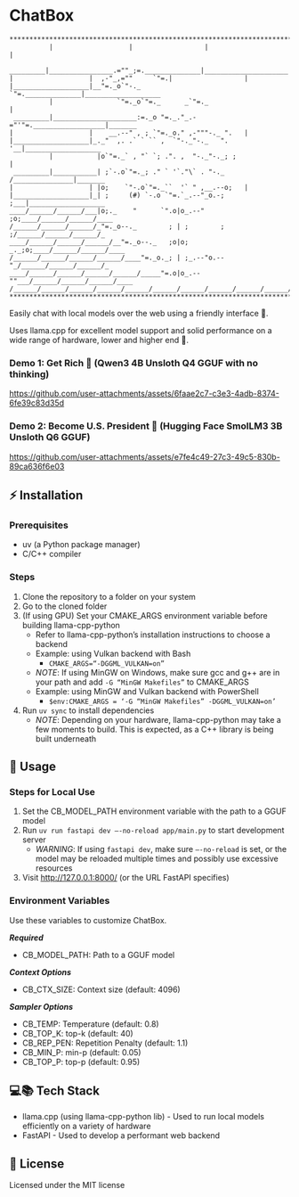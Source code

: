 # ChatBox
```
*******************************************************************************
          |                   |                  |                     |
 _________|________________.=""_;=.______________|_____________________|_______
|                   |  ,-"_,=""     `"=.|                  |
|___________________|__"=._o`"-._        `"=.______________|___________________
          |                `"=._o`"=._      _`"=._                     |
 _________|_____________________:=._o "=._."_.-="'"=.__________________|_______
|                   |    __.--" , ; `"=._o." ,-"""-._ ".   |
|___________________|_._"  ,. .` ` `` ,  `"-._"-._   ". '__|___________________
          |           |o`"=._` , "` `; .". ,  "-._"-._; ;              |
 _________|___________| ;`-.o`"=._; ." ` '`."\` . "-._ /_______________|_______
|                   | |o;    `"-.o`"=._``  '` " ,__.--o;   |
|___________________|_| ;     (#) `-.o `"=.`_.--"_o.-; ;___|___________________
____/______/______/___|o;._    "      `".o|o_.--"    ;o;____/______/______/____
/______/______/______/_"=._o--._        ; | ;        ; ;/______/______/______/_
____/______/______/______/__"=._o--._   ;o|o;     _._;o;____/______/______/____
/______/______/______/______/____"=._o._; | ;_.--"o.--"_/______/______/______/_
____/______/______/______/______/_____"=.o|o_.--""___/______/______/______/____
/______/______/______/______/______/______/______/______/______/______/[TomekK]
*******************************************************************************
```
Easily chat with local models over the web using a friendly interface 💬.

Uses llama.cpp for excellent model support and solid performance on a wide range of hardware, lower and higher end 🦙.

### Demo 1: Get Rich 💸 (Qwen3 4B Unsloth Q4 GGUF with no thinking)
https://github.com/user-attachments/assets/6faae2c7-c3e3-4adb-8374-6fe39c83d35d

### Demo 2: Become U.S. President 🗽 (Hugging Face SmolLM3 3B Unsloth Q6 GGUF)
https://github.com/user-attachments/assets/e7fe4c49-27c3-49c5-830b-89ca636f6e03
## ⚡ Installation
### Prerequisites
- uv (a Python package manager)
- C/C++ compiler
### Steps
1. Clone the repository to a folder on your system
2. Go to the cloned folder
3. (If using GPU) Set your CMAKE_ARGS environment variable before building llama-cpp-python
	- Refer to llama-cpp-python’s installation instructions to choose a backend
	- Example: using Vulkan backend with Bash
		- `CMAKE_ARGS=“-DGGML_VULKAN=on”`
	- *NOTE*: If using MinGW on Windows, make sure gcc and g++ are in your path and add `-G “MinGW Makefiles”` to CMAKE_ARGS
	- Example: using MinGW and Vulkan backend with PowerShell
		- `$env:CMAKE_ARGS = ‘-G “MinGW Makefiles” -DGGML_VULKAN=on’`
4. Run `uv sync` to install dependencies
	- *NOTE*: Depending on your hardware,  llama-cpp-python may take a few moments to build. This is expected, as a C++ library is being built underneath 
## 🚀 Usage
### Steps for Local Use
1. Set the CB_MODEL_PATH environment variable with the path to a GGUF model
2. Run `uv run fastapi dev —-no-reload app/main.py` to start development server
	- *WARNING*: If using `fastapi dev`, make sure `—-no-reload` is set, or the model may be reloaded multiple times and possibly use excessive resources
3. Visit http://127.0.0.1:8000/ (or the URL FastAPI specifies)
### Environment Variables
Use these variables to customize ChatBox.

***Required***
- CB_MODEL_PATH: Path to a GGUF model

***Context Options***
- CB_CTX_SIZE: Context size (default: 4096)

***Sampler Options***
- CB_TEMP: Temperature (default: 0.8)
- CB_TOP_K: top-k (default: 40)
- CB_REP_PEN: Repetition Penalty (default: 1.1)
- CB_MIN_P: min-p (default: 0.05)
- CB_TOP_P: top-p (default: 0.95)
## 💻📚 Tech Stack
- llama.cpp (using llama-cpp-python lib)
          - Used to run local models efficiently on a variety of hardware
- FastAPI
          - Used to develop a performant web backend
## 📎 License
Licensed under the MIT license
